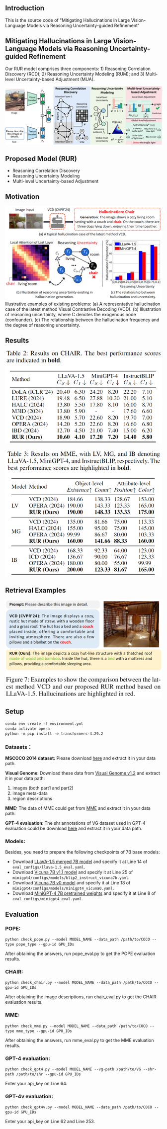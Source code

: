 
## Introduction
This is the source code of "Mitigating Hallucinations in Large Vision-Language Models via Reasoning Uncertainty-guided Refinement"

## Mitigating Hallucinations in Large Vision-Language Models via Reasoning Uncertainty-guided Refinement
Our RUR model comprises three components: 1) Reasoning Correlation Discovery (RCD); 2) Reasoning Uncertainty Modeling (RUM); and 3) Multi-level Uncertainty-based Adjustment (MUA).

![CMAP](fig/framework.jpg)



## Proposed Model (RUR)
* Reasoning Correlation Discovery
* Reasoning Uncertainty Modeling
* Multi-level Uncertainty-based Adjustment


## Motivation
![Motivation](fig/introduction.png)
Illustrative examples of existing problems: (a) A representative hallucination case of the latest method Visual Contrastive Decoding (VCD). (b) Illustration of reasoning uncertainty, where C denotes the exogenous node (confounder). (c) The relationship between the hallucination frequency and the degree of reasoning uncertainty.

## Results
![Result](fig/chair.png)

![Result](fig/mme.png)



## Retrieval Examples
![Retrieval](fig/example.png)



## Setup
```text
conda env create -f environment.yml
conda activate opera
python -m pip install -e transformers-4.29.2
```

### **Datasets：**

**MSCOCO 2014 dataset:** Please download [here](https://cocodataset.org/#home) and extract it in your data path.

**Visual Genome**: Download these data from [Visual Genome v1.2](https://homes.cs.washington.edu/~ranjay/visualgenome/api.html) and extract it in your data path:

1. images (both part1 and part2)
2. image meta-data
3. region descriptions

**MME:** The data of MME could get from [MME](https://github.com/BradyFU/Awesome-Multimodal-Large-Language-Models/tree/Evaluation) and extract it in your data path.

**GPT-4 evaluation**: The shr annotations of VG dataset used in GPT-4 evaluation could be download [here](https://huggingface.co/datasets/juliozhao/SHR/tree/main) and extract it in your data path.

### Models:

Besides, you need to prepare the following checkpoints of 7B base models:

- Download [LLaVA-1.5 merged 7B model](https://huggingface.co/liuhaotian/llava-v1.5-7b) and specify it at Line 14 of `eval_configs/llava-1.5_eval.yaml`.
- Download [Vicuna 7B v1.1 model](https://github.com/lm-sys/FastChat) and specify it at Line 25 of `minigpt4/configs/models/blip2_instruct_vicuna7b.yaml`.
- Download [Vicuna 7B v0 model](https://huggingface.co/Vision-CAIR/vicuna-7b/tree/main) and specify it at Line 18 of `minigpt4/configs/models/minigpt4_vicuna0.yaml`.
- Download [MiniGPT-4 7B pretrained weights](https://drive.google.com/file/d/1RY9jV0dyqLX-o38LrumkKRh6Jtaop58R/view?usp=sharing) and specify it at Line 8 of `eval_configs/minigpt4_eval.yaml`.



## Evaluation

### POPE:

```
python check_pope.py --model MODEL_NAME --data_path /path/to/COCO --type pope_type --gpu-id GPU_IDs
```

After obtaining the answers, run pope_eval.py to get the POPE evaluation results.



### CHAIR:

```
python check_chair.py --model MODEL_NAME --data_path /path/to/COCO --gpu-id GPU_IDs
```

After obtaining the image descriptions, run chair_eval.py to get the CHAIR evaluation results.



### MME:

```
python check_mme.py --model MODEL_NAME --data_path /path/to/COCO --type mme_type --gpu-id GPU_IDs
```

After obtaining the answers, run mme_eval.py to get the MME evaluation results.



### GPT-4 evaluation:

```
python check_gpt4.py --model MODEL_NAME --vg-path /path/to/VG --shr-path /path/to/shr --gpu-id GPU_IDs
```

Enter your api_key on Line 64.



### GPT-4v evaluation:

```
python check_gpt4v.py --model MODEL_NAME --data_path /path/to/COCO --gpu-id GPU_IDs
```

Enter your api_key on Line 62 and Line 253.
